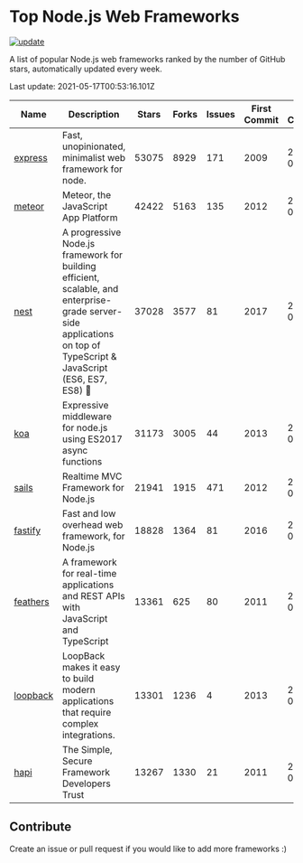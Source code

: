 # Top Node.js Web Frameworks

[![update](https://github.com/sunnysid3up/nodejs-web-frameworks/actions/workflows/update.yml/badge.svg)](https://github.com/sunnysid3up/nodejs-web-frameworks/actions/workflows/update.yml)

A list of popular Node.js web frameworks ranked by the number of GitHub stars, automatically updated every week.

Last update: 2021-05-17T00:53:16.101Z

| Name          | Description          | Stars                     | Forks          | Issues               | First Commit        | Last Commit         | Language          |
|---------------|----------------------|---------------------------|----------------|----------------------|---------------------|---------------------|-------------------|
| [express](https://github.com/expressjs/express) | Fast, unopinionated, minimalist web framework for node. | 53075 | 8929 | 171 | 2009 | 2021-05-16 | JS |
| [meteor](https://github.com/meteor/meteor) | Meteor, the JavaScript App Platform | 42422 | 5163 | 135 | 2012 | 2021-05-16 | JS |
| [nest](https://github.com/nestjs/nest) | A progressive Node.js framework for building efficient, scalable, and enterprise-grade server-side applications on top of TypeScript & JavaScript (ES6, ES7, ES8) 🚀 | 37028 | 3577 | 81 | 2017 | 2021-05-17 | TS |
| [koa](https://github.com/koajs/koa) | Expressive middleware for node.js using ES2017 async functions | 31173 | 3005 | 44 | 2013 | 2021-05-16 | JS |
| [sails](https://github.com/balderdashy/sails) | Realtime MVC Framework for Node.js | 21941 | 1915 | 471 | 2012 | 2021-05-16 | JS |
| [fastify](https://github.com/fastify/fastify) | Fast and low overhead web framework, for Node.js | 18828 | 1364 | 81 | 2016 | 2021-05-16 | JS |
| [feathers](https://github.com/feathersjs/feathers) | A framework for real-time applications and REST APIs with JavaScript and TypeScript | 13361 | 625 | 80 | 2011 | 2021-05-16 | TS |
| [loopback](https://github.com/strongloop/loopback) | LoopBack makes it easy to build modern applications that require complex integrations. | 13301 | 1236 | 4 | 2013 | 2021-05-13 | JS |
| [hapi](https://github.com/hapijs/hapi) | The Simple, Secure Framework Developers Trust | 13267 | 1330 | 21 | 2011 | 2021-05-16 | JS |

## Contribute 

Create an issue or pull request if you would like to add more frameworks :)
